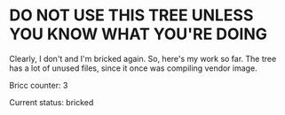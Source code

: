# DO NOT USE THIS TREE UNLESS YOU KNOW WHAT YOU'RE DOING #

Clearly, I don't and I'm bricked again. So, here's my work so far.
The tree has a lot of unused files, since it once was compiling vendor image.

Bricc counter: 3

Current status: bricked
